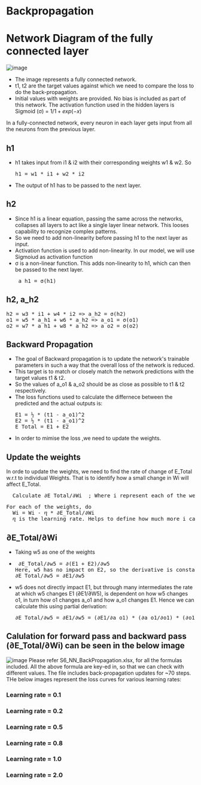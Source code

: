 # Backpropagation
# Network Diagram of the fully connected layer
![image](https://github.com/ShubhamVerma16/TSAI_ERA_Session6/assets/46774613/3d1eb267-b024-4d0a-a814-3e75d4a92a60)
- The image represents a fully connected network.
- t1, t2 are the target values against which we need to compare the loss to do the back-propagation.
- Initial values with weights are provided. No bias is included as part of this network.
The activation function used in the hidden layers is Sigmoid (σ) = $1/1+exp(-x)$

In a fully-connected network, every neuron in each layer gets input from all the neurons from the previous layer.
## h1
- h1 takes input from i1 & i2 with their corresponding weights w1 & w2. So
  <pre>h1 = w1 * i1 + w2 * i2</pre>
- The output of h1 has to be passed to the next layer.
## h2
- Since h1 is a linear equation, passing the same across the networks, collapses all layers to act like a single layer linear network. This looses capability to recognize complex patterns.
- So we need to add non-linearity before passing h1 to the next layer as input.
- Activation function is used to add non-linearity. In our model, we will use Sigmoiud as activation function
- σ is a non-linear function. This adds non-linearity to h1, which can then be passed to the next layer.
  <pre> a_h1 = σ(h1)</pre>
## h2, a_h2
<pre>h2 = w3 * i1 + w4 * i2 => a_h2 = σ(h2)
o1 = w5 * a_h1 + w6 * a_h2 => a_o1 = σ(o1)
o2 = w7 * a_h1 + w8 * a_h2 => a_o2 = σ(o2)</pre>
## Backward Propagation
- The goal of Backward propagation is to update the network's trainable parameters in such a way that the overall loss of the network is reduced.
- This target is to match or closely match the network predictions with the target values t1 & t2.
- So the values of a_o1 & a_o2 should be as close as possible to t1 & t2 respectively.
- The loss functions used to calculate the differnece between the predicted and the actual outputs is:
  <pre>E1 = ½ * (t1 - a_o1)^2
  E2 = ½ * (t1 - a_o1)^2
  E_Total = E1 + E2</pre>
- In order to mimise the loss ,we need to update the weights.
## Update the weights
In orde to update the weights, we need to find the rate of change of E_Total w.r.t to individual Weights. That is to identify how a small change in Wi will affect E_Total.
<pre>  Calculate ∂E_Total/∂Wi  ; Where i represent each of the weights in the network</pre>
<pre>For each of the weights, do
  Wi = Wi - ⴄ * ∂E_Total/∂Wi
  ⴄ is the learning rate. Helps to define how much more i can trim downor(or pull up) the updates, could be 1, 0.1, 0.01, 0.001 etc</pre>
## ∂E_Total/∂Wi
- Taking w5 as one of the weights
- <pre> ∂E_Total/∂w5 = ∂(E1 + E2)/∂w5
  Here, w5 has no impact on E2, so the derivative is constant, leading to
  ∂E_Total/∂w5 = ∂E1/∂w5</pre>
- w5 does not directly impact E1, but through many intermediates the rate at which w5 changes E1 (∂E1/∂W5), is dependent on how w5 changes o1, in turn how o1 changes a_o1 and how a_o1 changes E1. Hence we can calculate this using partial derivation:
  <pre>∂E_Total/∂w5 = ∂E1/∂w5 = (∂E1/∂a_o1) * (∂a_o1/∂o1) * (∂o1/∂w5)</pre>
## Calulation for forward pass and backward pass (∂E_Total/∂Wi) can be seen in the below image
![image](https://github.com/ShubhamVerma16/TSAI_ERA_Session6/assets/46774613/a30b3f3b-b8f8-41a8-8128-eae7761ae7ea)
Please refer S6_NN_BackPropagation.xlsx, for all the formulas included. All the above formula are key-ed in, so that we can check with different values. The file includes back-propagation updates for ~70 steps. 
THe below images represent the loss curves for various learning rates:
### Learning rate = 0.1

### Learning rate = 0.2

### Learning rate = 0.5

### Learning rate = 0.8

### Learning rate = 1.0

### Learning rate = 2.0











  
